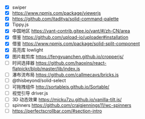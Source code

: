 -   [x] swiper
-   [x] https://www.npmjs.com/package/viewerjs
-   [x] https://github.com/itaditya/solid-command-palette
-   [x] Tippy.js
-   [x] 中国地区 https://vant-contrib.gitee.io/vant/#/zh-CN/area
-   [x] 借鉴 https://github.com/upload-io/uploader#installation
-   [x] 借鉴 https://www.npmjs.com/package/solid-split-component
-   [x] 高亮库 lowlight
-   [x] 图片裁剪库 https://fengyuanchen.github.io/cropperjs/
-   [ ] 时间选择器 https://github.com/haoxins/react-flatpickr/blob/master/lib/index.js
-   [ ] 瀑布流布局 https://github.com/callmecavs/bricks.js
-   [ ] @thisbeyond/solid-select
-   [ ] 可拖拽组件 http://sortablejs.github.io/Sortable/
-   [ ] 视觉引导 driver.js
-   [ ] 3D 动态效果 https://micku7zu.github.io/vanilla-tilt.js/
-   [ ] spinners https://github.com/craigjennings11/wc-spinners
-   [ ] https://perfectscrollbar.com/#section-intro
